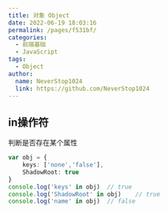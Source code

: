 ```yaml
---
title: 对象 Object
date: 2022-06-19 18:03:16
permalink: /pages/f531bf/
categories:
  - 前端基础
  - JavaScript
tags:
  - Object 
author: 
  name: NeverStop1024
  link: https://github.com/NeverStop1024
---
```

## in操作符
判断是否存在某个属性
```typescript
var obj = {
    keys: ['none','false'],
    ShadowRoot: true
}
console.log('keys' in obj)  // true
console.log('ShadowRoot' in obj)    // true
console.log('name' in obj)  // false
```